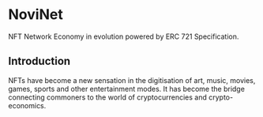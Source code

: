 # NoviNet
NFT Network Economy in evolution powered by ERC 721 Specification.

## Introduction
NFTs have become a new sensation in the digitisation of art, music, movies, games, sports and other entertainment modes. It has become the bridge connecting commoners to the world of cryptocurrencies and crypto-economics.
